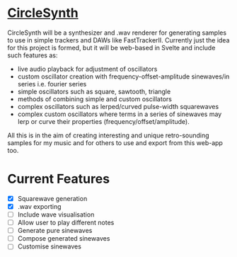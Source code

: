 # [CircleSynth](https://circlesynth.elliotmb.dev/)

CircleSynth will be a synthesizer and .wav renderer for generating samples to use in
simple trackers and DAWs like FastTrackerII. Currently just the idea for this project is formed, 
but it will be web-based in Svelte and include such features as: 
- live audio playback for adjustment of oscillators
- custom oscillator creation with frequency-offset-amplitude sinewaves/in series i.e. fourier series
- simple oscillators such as square, sawtooth, triangle
- methods of combining simple and custom oscillators
- complex oscillators such as lerped/curved pulse-width squarewaves
- complex custom oscillators where terms in a series of sinewaves may lerp or curve their properties (frequency/offset/amplitude).

All this is in the aim of creating interesting and unique retro-sounding samples for my music and for others to use and export from this web-app too. 

# Current Features 
- [x] Squarewave generation
- [x] .wav exporting
- [ ] Include wave visualisation
- [ ] Allow user to play different notes
- [ ] Generate pure sinewaves
- [ ] Compose generated sinewaves
- [ ] Customise sinewaves
